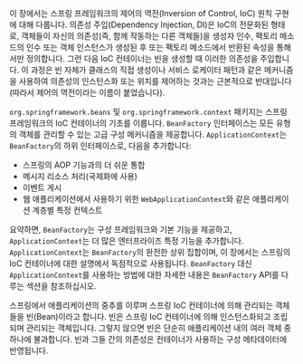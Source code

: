
이 장에서는 스프링 프레임워크의 제어의 역전(Inversion of Control, IoC) 원칙 구현에 대해 다룹니다. 의존성 주입(Dependency Injection, DI)은 IoC의 전문화된 형태로, 객체들이 자신의 의존성(즉, 함께 작동하는 다른 객체들)을 생성자 인수, 팩토리 메소드의 인수 또는 객체 인스턴스가 생성된 후 또는 팩토리 메소드에서 반환된 속성을 통해서만 정의합니다. 그런 다음 IoC 컨테이너는 빈을 생성할 때 이러한 의존성을 주입합니다. 이 과정은 빈 자체가 클래스의 직접 생성이나 서비스 로케이터 패턴과 같은 메커니즘을 사용하여 의존성의 인스턴스화 또는 위치를 제어하는 것과는 근본적으로 반대입니다(따라서 제어의 역전이라는 이름이 붙었습니다).

`org.springframework.beans` 및 `org.springframework.context` 패키지는 스프링 프레임워크의 IoC 컨테이너의 기초를 이룹니다. `BeanFactory` 인터페이스는 모든 유형의 객체를 관리할 수 있는 고급 구성 메커니즘을 제공합니다. `ApplicationContext`는 `BeanFactory`의 하위 인터페이스로, 다음을 추가합니다:

- 스프링의 AOP 기능과의 더 쉬운 통합
- 메시지 리소스 처리(국제화에 사용)
- 이벤트 게시
- 웹 애플리케이션에서 사용하기 위한 `WebApplicationContext`와 같은 애플리케이션 계층별 특정 컨텍스트

요약하면, `BeanFactory`는 구성 프레임워크와 기본 기능을 제공하고, `ApplicationContext`는 더 많은 엔터프라이즈 특정 기능을 추가합니다. `ApplicationContext`는 `BeanFactory`의 완전한 상위 집합이며, 이 장에서는 스프링의 IoC 컨테이너에 대한 설명에서 독점적으로 사용됩니다. `BeanFactory` 대신 `ApplicationContext`를 사용하는 방법에 대한 자세한 내용은 `BeanFactory` API를 다루는 섹션을 참조하십시오.

스프링에서 애플리케이션의 중추를 이루며 스프링 IoC 컨테이너에 의해 관리되는 객체들을 빈(Bean)이라고 합니다. 빈은 스프링 IoC 컨테이너에 의해 인스턴스화되고 조립되며 관리되는 객체입니다. 그렇지 않으면 빈은 단순히 애플리케이션 내의 여러 객체 중 하나에 불과합니다. 빈과 그들 간의 의존성은 컨테이너가 사용하는 구성 메타데이터에 반영됩니다.